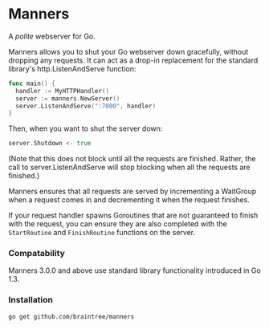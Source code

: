 # Manners

A *polite* webserver for Go.

Manners allows you to shut your Go webserver down gracefully, without dropping any requests. It can act as a drop-in replacement for the standard library's http.ListenAndServe function:

```go
func main() {
  handler := MyHTTPHandler()
  server := manners.NewServer()
  server.ListenAndServe(":7000", handler)
}
```

Then, when you want to shut the server down:

```go
server.Shutdown <- true
```

(Note that this does not block until all the requests are finished. Rather, the call to server.ListenAndServe will stop blocking when all the requests are finished.)

Manners ensures that all requests are served by incrementing a WaitGroup when a request comes in and decrementing it when the request finishes.

If your request handler spawns Goroutines that are not guaranteed to finish with the request, you can ensure they are also completed with the `StartRoutine` and `FinishRoutine` functions on the server.

### Compatability

Manners 3.0.0 and above use standard library functionality introduced in Go 1.3.

### Installation

`go get github.com/braintree/manners`
